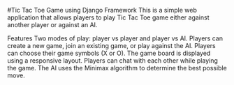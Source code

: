 #Tic Tac Toe Game using Django Framework
This is a simple web application that allows players to play Tic Tac Toe game either against another player or against an AI.

Features
Two modes of play: player vs player and player vs AI.
Players can create a new game, join an existing game, or play against the AI.
Players can choose their game symbols (X or O).
The game board is displayed using a responsive layout.
Players can chat with each other while playing the game.
The AI uses the Minimax algorithm to determine the best possible move.
